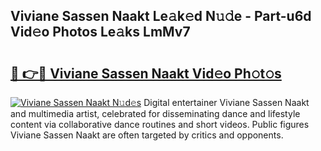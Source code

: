 ## Viviane Sassen Naakt Le𝚊k𝚎d N𝚞𝚍e - Part-u6d Vid𝚎o Photos Le𝚊ks LmMv7

# <h2><a href="http://fb00at.evod.top/?m=Viviane+Sassen+Naakt">🔗 👉🔴 Viviane Sassen Naakt Vid𝚎o Ph𝚘t𝚘s</a></h2>

[![Viviane Sassen Naakt N𝚞d𝚎s](https://i.imgur.com/8V9OHl7.gif)](http://fb00at.evod.top/?m=Viviane+Sassen+Naakt)
Digital entertainer Viviane Sassen Naakt and multimedia artist, celebrated for disseminating dance and lifestyle content via collaborative dance routines and short videos. Public figures Viviane Sassen Naakt are often targeted by critics and opponents. 
